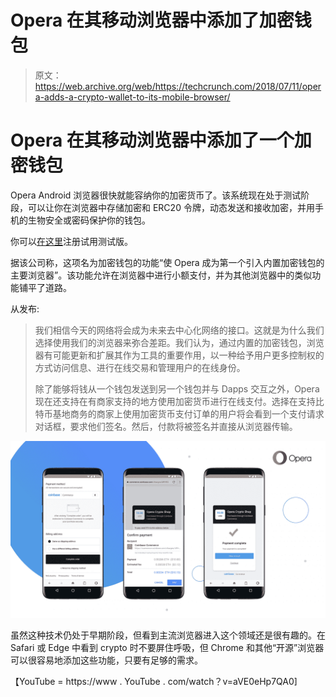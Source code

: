 # Opera 在其移动浏览器中添加了加密钱包 

> 原文：<https://web.archive.org/web/https://techcrunch.com/2018/07/11/opera-adds-a-crypto-wallet-to-its-mobile-browser/>

# Opera 在其移动浏览器中添加了一个加密钱包

Opera Android 浏览器很快就能容纳你的加密货币了。该系统现在处于测试阶段，可以让你在浏览器中存储加密和 ERC20 令牌，动态发送和接收加密，并用手机的生物安全或密码保护你的钱包。

你可以[在这里](https://web.archive.org/web/20221025222024/https://www.opera.com/crypto)注册试用测试版。

据该公司称，这项名为加密钱包的功能“使 Opera 成为第一个引入内置加密钱包的主要浏览器”。该功能允许在浏览器中进行小额支付，并为其他浏览器中的类似功能铺平了道路。

从发布:

> 我们相信今天的网络将会成为未来去中心化网络的接口。这就是为什么我们选择使用我们的浏览器来弥合差距。我们认为，通过内置的加密钱包，浏览器有可能更新和扩展其作为工具的重要作用，以一种给予用户更多控制权的方式访问信息、进行在线交易和管理用户的在线身份。
> 
> 除了能够将钱从一个钱包发送到另一个钱包并与 Dapps 交互之外，Opera 现在还支持在有商家支持的地方使用加密货币进行在线支付。选择在支持比特币基地商务的商家上使用加密货币支付订单的用户将会看到一个支付请求对话框，要求他们签名。然后，付款将被签名并直接从浏览器传输。

![](img/bfb860884c5ec3061844f4ad36f8d9ea.png)

虽然这种技术仍处于早期阶段，但看到主流浏览器进入这个领域还是很有趣的。在 Safari 或 Edge 中看到 crypto 时不要屏住呼吸，但 Chrome 和其他“开源”浏览器可以很容易地添加这些功能，只要有足够的需求。

【YouTube = https://www . YouTube . com/watch？v=aVE0eHp7QA0]